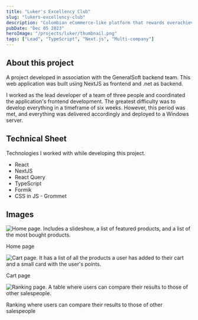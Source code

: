 ```yaml
---
title: "Luker's Excellency Club"
slug: "lukers-excellency-club"
description: "Colombian eCommerce-like platform that rewards overachieving salespeople."
pubDate: "Dec 05 2023"
heroImage: "/projects/luker/thumbnail.png"
tags: ["Lead", "TypeScript", "Next.js", "Multi-company"]
---
```


## About this project

A project developed in association with the GeneralSoft backend team. This web application was built using NextJS as frontend and .net as backend.

I worked as the lead developer of a team of three people and coordinated the application's frontend development. The greatest difficulty was to develop everything in a timeframe of six weeks. However, this period was met, and everything was delivered accordingly and deployed to a Windows server.

## Technical Sheet

Technologies I worked with while developing this project.

- React
- NextJS
- React Query
- TypeScript
- Formik
- CSS in JS - Grommet

## Images

![Home page. Includes a slideshow, a list of featured products, and a list of the most bought products.](/projects/luker/luker-2-home.png)

Home page

![Cart page. It has a list of all the products a user has added to their cart and a small card with the user's points.](/projects/luker/luker-4-cart.png)

Cart page

![Ranking page. A table where users can compare their results to those of other salespeople.](/projects/luker/luker-5-ranking.png)

Ranking where users can compare their results to those of other salespeople